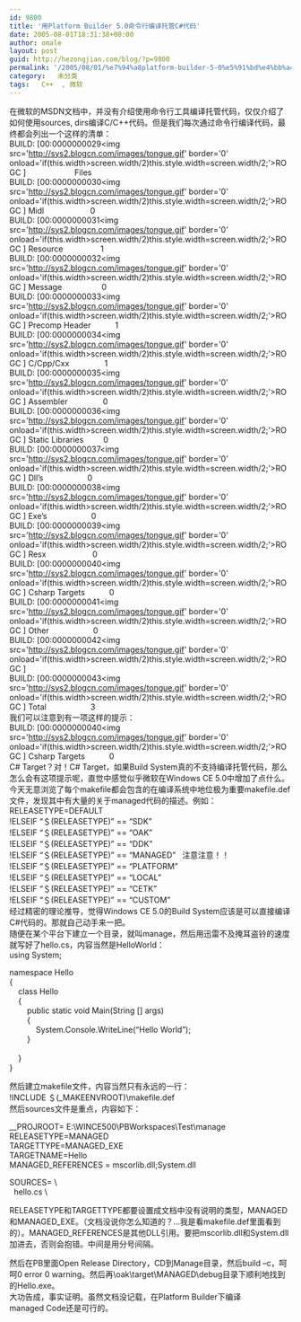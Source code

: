 ```yaml
---
id: 9800
title: '用Platform Builder 5.0命令行编译托管C#代码'
date: 2005-08-01T18:31:38+00:00
author: omale
layout: post
guid: http://hezongjian.com/blog/?p=9800
permalink: '/2005/08/01/%e7%94%a8platform-builder-5-0%e5%91%bd%e4%bb%a4%e8%a1%8c%e7%bc%96%e8%af%91%e6%89%98%e7%ae%a1c%e4%bb%a3%e7%a0%81/'
category:   未分类
tags:   C++  , 微软
---
```

在微软的MSDN文档中，并没有介绍使用命令行工具编译托管代码，仅仅介绍了如何使用sources,&nbsp;dirs编译C/C++代码。但是我们每次通过命令行编译代码，最终都会列出一个这样的清单：  
BUILD:&nbsp;[00:0000000029<img src='http://sys2.blogcn.com/images/tongue.gif' border='0' onload='if(this.width>screen.width/2)this.style.width=screen.width/2;&#8217;>ROGC&nbsp;]&nbsp;&nbsp;&nbsp;&nbsp;&nbsp;&nbsp;&nbsp;&nbsp;&nbsp;&nbsp;&nbsp;&nbsp;&nbsp;&nbsp;&nbsp;&nbsp;&nbsp;&nbsp;&nbsp;&nbsp;&nbsp;&nbsp;Files  
BUILD:&nbsp;[00:0000000030<img src='http://sys2.blogcn.com/images/tongue.gif' border='0' onload='if(this.width>screen.width/2)this.style.width=screen.width/2;&#8217;>ROGC&nbsp;]&nbsp;Midl&nbsp;&nbsp;&nbsp;&nbsp;&nbsp;&nbsp;&nbsp;&nbsp;&nbsp;&nbsp;&nbsp;&nbsp;&nbsp;&nbsp;&nbsp;&nbsp;&nbsp;&nbsp;&nbsp;&nbsp;&nbsp;0  
BUILD:&nbsp;[00:0000000031<img src='http://sys2.blogcn.com/images/tongue.gif' border='0' onload='if(this.width>screen.width/2)this.style.width=screen.width/2;&#8217;>ROGC&nbsp;]&nbsp;Resource&nbsp;&nbsp;&nbsp;&nbsp;&nbsp;&nbsp;&nbsp;&nbsp;&nbsp;&nbsp;&nbsp;&nbsp;&nbsp;&nbsp;&nbsp;&nbsp;&nbsp;1  
BUILD:&nbsp;[00:0000000032<img src='http://sys2.blogcn.com/images/tongue.gif' border='0' onload='if(this.width>screen.width/2)this.style.width=screen.width/2;&#8217;>ROGC&nbsp;]&nbsp;Message&nbsp;&nbsp;&nbsp;&nbsp;&nbsp;&nbsp;&nbsp;&nbsp;&nbsp;&nbsp;&nbsp;&nbsp;&nbsp;&nbsp;&nbsp;&nbsp;&nbsp;&nbsp;0  
BUILD:&nbsp;[00:0000000033<img src='http://sys2.blogcn.com/images/tongue.gif' border='0' onload='if(this.width>screen.width/2)this.style.width=screen.width/2;&#8217;>ROGC&nbsp;]&nbsp;Precomp&nbsp;Header&nbsp;&nbsp;&nbsp;&nbsp;&nbsp;&nbsp;&nbsp;&nbsp;&nbsp;&nbsp;&nbsp;1  
BUILD:&nbsp;[00:0000000034<img src='http://sys2.blogcn.com/images/tongue.gif' border='0' onload='if(this.width>screen.width/2)this.style.width=screen.width/2;&#8217;>ROGC&nbsp;]&nbsp;C/Cpp/Cxx&nbsp;&nbsp;&nbsp;&nbsp;&nbsp;&nbsp;&nbsp;&nbsp;&nbsp;&nbsp;&nbsp;&nbsp;&nbsp;&nbsp;&nbsp;&nbsp;1  
BUILD:&nbsp;[00:0000000035<img src='http://sys2.blogcn.com/images/tongue.gif' border='0' onload='if(this.width>screen.width/2)this.style.width=screen.width/2;&#8217;>ROGC&nbsp;]&nbsp;Assembler&nbsp;&nbsp;&nbsp;&nbsp;&nbsp;&nbsp;&nbsp;&nbsp;&nbsp;&nbsp;&nbsp;&nbsp;&nbsp;&nbsp;&nbsp;&nbsp;0  
BUILD:&nbsp;[00:0000000036<img src='http://sys2.blogcn.com/images/tongue.gif' border='0' onload='if(this.width>screen.width/2)this.style.width=screen.width/2;&#8217;>ROGC&nbsp;]&nbsp;Static&nbsp;Libraries&nbsp;&nbsp;&nbsp;&nbsp;&nbsp;&nbsp;&nbsp;&nbsp;&nbsp;0  
BUILD:&nbsp;[00:0000000037<img src='http://sys2.blogcn.com/images/tongue.gif' border='0' onload='if(this.width>screen.width/2)this.style.width=screen.width/2;&#8217;>ROGC&nbsp;]&nbsp;Dll&#8217;s&nbsp;&nbsp;&nbsp;&nbsp;&nbsp;&nbsp;&nbsp;&nbsp;&nbsp;&nbsp;&nbsp;&nbsp;&nbsp;&nbsp;&nbsp;&nbsp;&nbsp;&nbsp;&nbsp;&nbsp;0  
BUILD:&nbsp;[00:0000000038<img src='http://sys2.blogcn.com/images/tongue.gif' border='0' onload='if(this.width>screen.width/2)this.style.width=screen.width/2;&#8217;>ROGC&nbsp;]&nbsp;Exe&#8217;s&nbsp;&nbsp;&nbsp;&nbsp;&nbsp;&nbsp;&nbsp;&nbsp;&nbsp;&nbsp;&nbsp;&nbsp;&nbsp;&nbsp;&nbsp;&nbsp;&nbsp;&nbsp;&nbsp;&nbsp;0  
BUILD:&nbsp;[00:0000000039<img src='http://sys2.blogcn.com/images/tongue.gif' border='0' onload='if(this.width>screen.width/2)this.style.width=screen.width/2;&#8217;>ROGC&nbsp;]&nbsp;Resx&nbsp;&nbsp;&nbsp;&nbsp;&nbsp;&nbsp;&nbsp;&nbsp;&nbsp;&nbsp;&nbsp;&nbsp;&nbsp;&nbsp;&nbsp;&nbsp;&nbsp;&nbsp;&nbsp;&nbsp;&nbsp;0  
BUILD:&nbsp;[00:0000000040<img src='http://sys2.blogcn.com/images/tongue.gif' border='0' onload='if(this.width>screen.width/2)this.style.width=screen.width/2;&#8217;>ROGC&nbsp;]&nbsp;Csharp&nbsp;Targets&nbsp;&nbsp;&nbsp;&nbsp;&nbsp;&nbsp;&nbsp;&nbsp;&nbsp;&nbsp;&nbsp;0  
BUILD:&nbsp;[00:0000000041<img src='http://sys2.blogcn.com/images/tongue.gif' border='0' onload='if(this.width>screen.width/2)this.style.width=screen.width/2;&#8217;>ROGC&nbsp;]&nbsp;Other&nbsp;&nbsp;&nbsp;&nbsp;&nbsp;&nbsp;&nbsp;&nbsp;&nbsp;&nbsp;&nbsp;&nbsp;&nbsp;&nbsp;&nbsp;&nbsp;&nbsp;&nbsp;&nbsp;&nbsp;0  
BUILD:&nbsp;[00:0000000042<img src='http://sys2.blogcn.com/images/tongue.gif' border='0' onload='if(this.width>screen.width/2)this.style.width=screen.width/2;&#8217;>ROGC&nbsp;]  
BUILD:&nbsp;[00:0000000043<img src='http://sys2.blogcn.com/images/tongue.gif' border='0' onload='if(this.width>screen.width/2)this.style.width=screen.width/2;&#8217;>ROGC&nbsp;]&nbsp;Total&nbsp;&nbsp;&nbsp;&nbsp;&nbsp;&nbsp;&nbsp;&nbsp;&nbsp;&nbsp;&nbsp;&nbsp;&nbsp;&nbsp;&nbsp;&nbsp;&nbsp;&nbsp;&nbsp;&nbsp;3  
我们可以注意到有一项这样的提示：  
BUILD:&nbsp;[00:0000000040<img src='http://sys2.blogcn.com/images/tongue.gif' border='0' onload='if(this.width>screen.width/2)this.style.width=screen.width/2;&#8217;>ROGC&nbsp;]&nbsp;Csharp&nbsp;Targets&nbsp;&nbsp;&nbsp;&nbsp;&nbsp;&nbsp;&nbsp;&nbsp;&nbsp;&nbsp;&nbsp;0  
C#&nbsp;Target？对！C#&nbsp;Target，如果Build&nbsp;System真的不支持编译托管代码，那么怎么会有这项提示呢，直觉中感觉似乎微软在Windows&nbsp;CE&nbsp;5.0中增加了点什么。  
今天无意浏览了每个makefile都会包含的在编译系统中地位极为重要makefile.def文件，发现其中有大量的关于managed代码的描述。例如：  
RELEASETYPE=DEFAULT  
!ELSEIF&nbsp;&#8220;＄(RELEASETYPE)&#8221;&nbsp;==&nbsp;&#8220;SDK&#8221;  
!ELSEIF&nbsp;&#8220;＄(RELEASETYPE)&#8221;&nbsp;==&nbsp;&#8220;OAK&#8221;  
!ELSEIF&nbsp;&#8220;＄(RELEASETYPE)&#8221;&nbsp;==&nbsp;&#8220;DDK&#8221;  
!ELSEIF&nbsp;&#8220;＄(RELEASETYPE)&#8221;&nbsp;==&nbsp;&#8220;MANAGED&#8221;&nbsp;&nbsp;&nbsp;注意注意！！  
!ELSEIF&nbsp;&#8220;＄(RELEASETYPE)&#8221;&nbsp;==&nbsp;&#8220;PLATFORM&#8221;  
!ELSEIF&nbsp;&#8220;＄(RELEASETYPE)&#8221;&nbsp;==&nbsp;&#8220;LOCAL&#8221;  
!ELSEIF&nbsp;&#8220;＄(RELEASETYPE)&#8221;&nbsp;==&nbsp;&#8220;CETK&#8221;  
!ELSEIF&nbsp;&#8220;＄(RELEASETYPE)&#8221;&nbsp;==&nbsp;&#8220;CUSTOM&#8221;  
经过精密的理论推导，觉得Windows&nbsp;CE&nbsp;5.0的Build&nbsp;System应该是可以直接编译C#代码的。那就自己动手来一把。  
随便在某个平台下建立一个目录，就叫manage，然后用迅雷不及掩耳盗铃的速度就写好了hello.cs，内容当然是HelloWorld：  
using&nbsp;System;

namespace&nbsp;Hello  
{  
&nbsp;&nbsp;&nbsp;&nbsp;class&nbsp;Hello  
&nbsp;&nbsp;&nbsp;&nbsp;{  
&nbsp;&nbsp;&nbsp;&nbsp;&nbsp;&nbsp;&nbsp;&nbsp;public&nbsp;static&nbsp;void&nbsp;Main(String&nbsp;[]&nbsp;args)  
&nbsp;&nbsp;&nbsp;&nbsp;&nbsp;&nbsp;&nbsp;&nbsp;{  
&nbsp;&nbsp;&nbsp;&nbsp;&nbsp;&nbsp;&nbsp;&nbsp;&nbsp;&nbsp;&nbsp;&nbsp;System.Console.WriteLine(&#8220;Hello&nbsp;World&#8221;);  
&nbsp;&nbsp;&nbsp;&nbsp;&nbsp;&nbsp;&nbsp;&nbsp;}  
&nbsp;&nbsp;&nbsp;&nbsp;&nbsp;&nbsp;&nbsp;&nbsp;  
&nbsp;&nbsp;&nbsp;&nbsp;}  
}

然后建立makefile文件，内容当然只有永远的一行：  
!INCLUDE&nbsp;＄(_MAKEENVROOT)\makefile.def  
然后sources文件是重点，内容如下：

__PROJROOT=&nbsp;E:\WINCE500\PBWorkspaces\Test\manage  
RELEASETYPE=MANAGED  
TARGETTYPE=MANAGED_EXE  
TARGETNAME=Hello  
MANAGED_REFERENCES&nbsp;=&nbsp;mscorlib.dll;System.dll

SOURCES=&nbsp;\  
&nbsp;&nbsp;hello.cs&nbsp;\

RELEASETYPE和TARGETTYPE都要设置成文档中没有说明的类型，MANAGED和MANAGED\_EXE。（文档没说你怎么知道的？…我是看makefile.def里面看到的）。MANAGED\_REFERENCES是其他DLL引用。要把mscorlib.dll和System.dll加进去，否则会抱错。中间是用分号间隔。

然后在PB里面Open&nbsp;Release&nbsp;Directory，CD到Manage目录，然后build&nbsp;–c，呵呵0&nbsp;error&nbsp;0&nbsp;warning。然后再\oak\target\MANAGED\debug目录下顺利地找到的Hello.exe。  
大功告成，事实证明。虽然文档没记载，在Platform&nbsp;Builder下编译managed&nbsp;Code还是可行的。